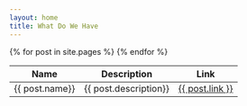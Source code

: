 ```yaml
---
layout: home
title: What Do We Have
---
```


<table class="tg">
<thead>
  <tr>
    <th class="tg-lhfm">Name</th>
    <th class="tg-lhfm">Description</th>
    <th class="tg-lhfm">Link</th>
  </tr>
</thead>
<tbody>
  <tr>
      {% for post in site.pages %}
            <tr>
                <td class="tg-0lax">
                        {{ post.name}}
                </td>
                <td class="tg-0lax">
                   {{ post.description}}
                </td>
                <td class="tg-0lax">
                    <a href="{{ post.link}}">
                        {{ post.link }}
                    </a>
                </td>
              </tr>
    {% endfor %}
  </tr>
</tbody>
</table>

